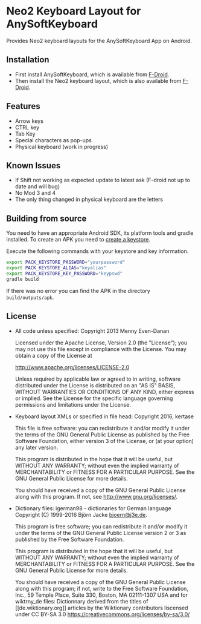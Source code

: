 # Neo2 Keyboard Layout for AnySoftKeyboard
Provides Neo2 keyboard layouts for the AnySoftKeyboard App on Android.

## Installation
* First install AnySoftKeyboard, which is available from [F-Droid](https://f-droid.org/repository/browse/?fdfilter=anysoft&fdid=com.menny.android.anysoftkeyboard).
* Then install the Neo2 keyboard layout, which is also available from [F-Droid](https://f-droid.org/repository/browse/?fdfilter=neo&fdid=com.anysoftkeyboard.languagepack.neo).

## Features
* Arrow keys
* CTRL key
* Tab Key
* Special characters as pop-ups
* Physical keyboard (work in progress)

## Known Issues
* If Shift not working as expected update to latest ask (F-droid not up to date and will bug)
* No Mod 3 and 4
* The only thing changed in physical keyboard are the letters

## Building from source
You need to have an appropriate Android SDK, its platform tools and gradle installed.
To create an APK you need to [create a keystore](http://stackoverflow.com/questions/3997748/how-can-i-create-a-keystore).

Execute the following commands with your keystore and key information.

```bash
export PACK_KEYSTORE_PASSWORD="yourpassword"
export PACK_KEYSTORE_ALIAS="keyalias"
export PACK_KEYSTORE_KEY_PASSWORD="keypswd"
gradle build
```

If there was no error you can find the APK in the directory `build/outputs/apk`.

## License

* All code unless specified:
    Copyright 2013 Menny Even-Danan
    
    Licensed under the Apache License, Version 2.0 (the "License");
    you may not use this file except in compliance with the License.
    You may obtain a copy of the License at
    
    http://www.apache.org/licenses/LICENSE-2.0
    
    Unless required by applicable law or agreed to in writing, software
    distributed under the License is distributed on an "AS IS" BASIS,
    WITHOUT WARRANTIES OR CONDITIONS OF ANY KIND, either express or implied.
    See the License for the specific language governing permissions and
    limitations under the License.
    
* Keyboard layout XMLs or specified in file head:
    Copyright 2016, kertase

    This file is free software: you can redistribute it and/or modify
    it under the terms of the GNU General Public License as published by
    the Free Software Foundation, either version 3 of the License, or
    (at your option) any later version.

    This program is distributed in the hope that it will be useful,
    but WITHOUT ANY WARRANTY; without even the implied warranty of
    MERCHANTABILITY or FITNESS FOR A PARTICULAR PURPOSE.  See the
    GNU General Public License for more details.

    You should have received a copy of the GNU General Public License    
    along with this program.  If not, see <http://www.gnu.org/licenses/>.
* Dictionary files:
 igerman98 - dictionaries for German language
 Copyright (C) 1999-2016 Björn Jacke <bjoern@j3e.de>.

    This program is free software; you can redistribute it and/or modify
    it under the terms of the GNU General Public License version 2 or 3 as
    published by the Free Software Foundation.

    This program is distributed in the hope that it will be useful,
    but WITHOUT ANY WARRANTY; without even the implied warranty of
    MERCHANTABILITY or FITNESS FOR A PARTICULAR PURPOSE.  See the
    GNU General Public License for more details.

    You should have received a copy of the GNU General Public License
    along with this program; if not, write to the Free Software
    Foundation, Inc., 59 Temple Place, Suite 330, Boston, MA  02111-1307  USA
and for wiktrny_de files:
     Dictionnary derived from the titles of [[de.wiktionary.org]] articles by the Wiktionary contributors liscensed under CC BY-SA 3.0 https://creativecommons.org/licenses/by-sa/3.0/
